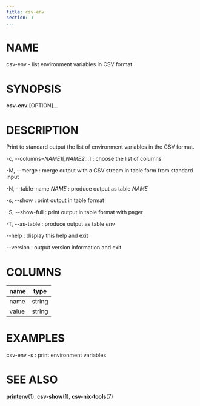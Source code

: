 ```yaml
---
title: csv-env
section: 1
...
```


# NAME #

csv-env - list environment variables in CSV format

# SYNOPSIS #

**csv-env** [OPTION]...

# DESCRIPTION #

Print to standard output the list of environment variables in the CSV format.

-c, \--columns=*NAME1*[,*NAME2*...]
:   choose the list of columns

-M, \--merge
:   merge output with a CSV stream in table form from standard input

-N, \--table-name *NAME*
:   produce output as table *NAME*

-s, \--show
:   print output in table format

-S, \--show-full
:   print output in table format with pager

-T, \--as-table
:   produce output as table *env*

\--help
:   display this help and exit

\--version
:   output version information and exit

# COLUMNS #

| name  | type   |
|-------|--------|
| name  | string |
| value | string |

# EXAMPLES #

csv-env -s
:   print environment variables

# SEE ALSO #

**[printenv](http://man7.org/linux/man-pages/man1/printenv.1.html)**(1),
**csv-show**(1), **csv-nix-tools**(7)

